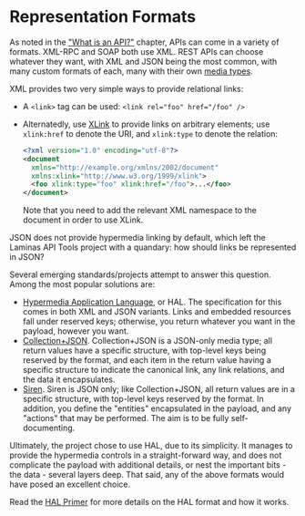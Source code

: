 Representation Formats
======================

As noted in the ["What is an API?"](/api-primer/what-is-an-api.md) chapter, APIs can come in a variety of
formats. XML-RPC and SOAP both use XML. REST APIs can choose whatever they want, with XML and JSON
being the most common, with many custom formats of each, many with their own [media
types](http://en.wikipedia.org/wiki/Media_type).

XML provides two very simple ways to provide relational links:

- A `<link>` tag can be used: `<link rel="foo" href="/foo" />`
- Alternatedly, use [XLink](http://en.wikipedia.org/wiki/XLink) to provide links on arbitrary
  elements; use `xlink:href` to denote the URI, and `xlink:type` to denote the relation:

  ```xml
  <?xml version="1.0" encoding="utf-8"?>
  <document
    xmlns="http://example.org/xmlns/2002/document"
    xmlns:xlink="http://www.w3.org/1999/xlink">
    <foo xlink:type="foo" xlink:href="/foo">...</foo>
  </document>
  ```

  Note that you need to add the relevant XML namespace to the document in order to use XLink.

JSON does not provide hypermedia linking by default, which left the Laminas API Tools project with a
quandary: how should links be represented in JSON?

Several emerging standards/projects attempt to answer this question. Among the most popular
solutions are:

- [Hypermedia Application Language](/api-primer/halprimer.md), or HAL. The specification for this comes in both
  XML and JSON variants. Links and embedded resources fall under reserved keys; otherwise, you
  return whatever you want in the payload, however you want.
- [Collection+JSON](http://amundsen.com/media-types/collection/). Collection+JSON is a JSON-only
  media type; all return values have a specific structure, with top-level keys being reserved by the
  format, and each item in the return value having a specific structure to indicate the canonical
  link, any link relations, and the data it encapsulates.
- [Siren](https://github.com/kevinswiber/siren). Siren is JSON only; like Collection+JSON, all
  return values are in a specific structure, with top-level keys reserved by the format. In
  addition, you define the "entities" encapsulated in the payload, and any "actions" that may be
  performed. The aim is to be fully self-documenting.

Ultimately, the project chose to use HAL, due to its simplicity. It manages to provide the hypermedia
controls in a straight-forward way, and does not complicate the payload with additional details,
or nest the important bits - the data - several layers deep. That said, any of the above formats
would have posed an excellent choice.

Read the [HAL Primer](/api-primer/halprimer.md) for more details on the HAL format and how it works.
